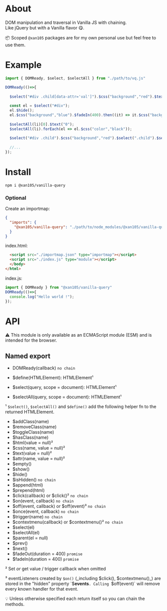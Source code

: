 About
=====

DOM manipulation and traversal in Vanilla JS with chaining.<br/>
Like jQuery but with a Vanilla flavor 😋.

📦 Scoped `@xan105` packages are for my own personal use but feel free to use them.

Example
=======

```js
import { DOMReady, $select, $selectAll } from "./path/to/vq.js"

DOMReady(()=>{
  
  $select("#div .child[data-attr='val']").$css("background","red").$text("Hello World");
  
  const el = $select("#div");
  el.$hide();
  el.$css("background","blue").$fadeIn(400).then((it) => it.$css("background","green"));
 
  $selectAll(li)[0].$text("0");
  $selectAll(li).forEach(el => el.$css("color","black"));
  
  $select("#div .child").$css("background","red").$select(".child").$selectAll("p");
  
  //...
});
```

Install
=======

```
npm i @xan105/vanilla-query
```

### Optional 

Create an importmap:

```json
{
  "imports": {
    "@xan105/vanilla-query": "./path/to/node_modules/@xan105/vanilla-query/dist/vq.min.js"
  }
}
```

index.html:

```html
  <script src="./importmap.json" type="importmap"></script>
  <script src="./index.js" type="module"></script>
  </body>
</html>
```

index.js:

```js
import { DOMReady } from "@xan105/vanilla-query"
DOMReady(()=>{ 
  console.log("Hello world !");
});
```

API
===

⚠️ This module is only available as an ECMAScript module (ESM) and is intended for the browser.

## Named export

- DOMReady(callback) `no chain`

- $define(HTMLElement): HTMLElement¹
- $select(query, scope = document): HTMLElement¹
- $selectAll(query, scope = document): HTMLElement¹

¹ `$select()`, `$selectAll()` and `$define()` add the following helper fn to the returned HTMLElement.

- $addClass(name)
- $removeClass(name)
- $toggleClass(name)
- $hasClass(name)
- $html(value = null)² 
- $css(name, value = null)²
- $text(value = null)²
- $attr(name, value = null)²
- $empty()
- $show()
- $hide()
- $isHidden() `no chain`
- $append(html)
- $prepend(html)
- $click(callback) or $click()² `no chain`
- $on(event, callback) `no chain`
- $off(event, callback) or $off(event)³ `no chain`
- $once(event, callback) `no chain`
- $trigger(name) `no chain`
- $contextmenu(callback) or $contextmenu()² `no chain`
- $select(el)
- $selectAll(el)
- $parent(el = null)
- $prev()
- $next()
- $fadeOut(duration = 400) `promise`
- $fadeIn(duration = 400) `promise`

² Set _or_ get value / trigger callback when omitted

³ eventListeners created by `$on()` (_including $click(), $contextmenu()_) are stored in the "hidden" property `$__events__`. Calling `$off(event)` will remove every known handler for that event.

💡 Unless otherwise specified each return itself so you can chain the methods.